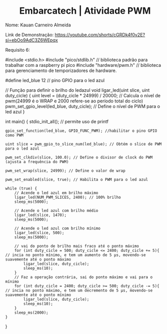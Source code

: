 <h1 align="center">Embarcatech | Atividade PWM </h1>

Nome: Kauan Carneiro Almeida 

Link de Demonstração: https://youtube.com/shorts/cGRDk4f0v2E?si=ebOo9AdC3Z6WEpqx

Requisito 6:

#include <stdio.h>
#include "pico/stdlib.h" // biblioteca padrão para trabalhar com a raspberry pi pico
#include "hardware/pwm.h" // biblioteca para gerenciamento de temporizadores de hardware.

#define led_blue 12  // pino GPIO para o led azul

// Função para definir o brilho do ledazul
void ligar_led(uint slice, uint duty_cicle) {
    uint level = (duty_cicle * 24999) / 20000; // Calcula o nível de pwm(24999 é o WRAP e 2000 refere-se ao período total do ciclo)
    pwm_set_gpio_level(led_blue, duty_cicle); // Define o nível de PWM para o led azul
}

int main() {
    stdio_init_all(); // permite uso de printf
  
    gpio_set_function(led_blue, GPIO_FUNC_PWM); //habilitar o pino GPIO como PWM

    uint slice = pwm_gpio_to_slice_num(led_blue); // Obtém o slice de PWM para o led azul

    pwm_set_clkdiv(slice, 100.0); // Define o divisor de clock do PWM (ajusta a frequência do PWM)

    pwm_set_wrap(slice, 24999); // Define o valor de wrap 

    pwm_set_enabled(slice, true); // Habilita o PWM para o led azul

    while (true) {
        // Acende o led azul em brilho máximo
        ligar_led(NUM_PWM_SLICES, 2400); // 100% brilho
        sleep_ms(5000);

        // Acende o led azul com brilho médio
        ligar_led(slice, 1470); 
        sleep_ms(5000); 

        // Acende o led azul com brilho mínimo
        ligar_led(slice, 500); 
        sleep_ms(5000); 

        // vai do ponto de brilho mais fraco até o ponto máximo 
        for (int duty_cicle = 500; duty_cicle <= 2400; duty_cicle += 5){ // incia no ponto mínimo, e tem um aumento de 5 µs, movendo-se suavemente até o ponto máximo
            ligar_led(slice, duty_cicle); 
            sleep_ms(10); 
        }
        // Faz a operação contrária, sai do ponto máximo e vai para o mínimo
        for (int duty_cicle = 2400; duty_cicle >= 500; duty_cicle -= 5){ // incia no ponto máximo, e tem um decremento de 5 µs, movendo-se suavemente até o ponto mínimo
            ligar_led(slice, duty_cicle);
            sleep_ms(10); 
        }
        sleep_ms(2000); 
    }
}

 

